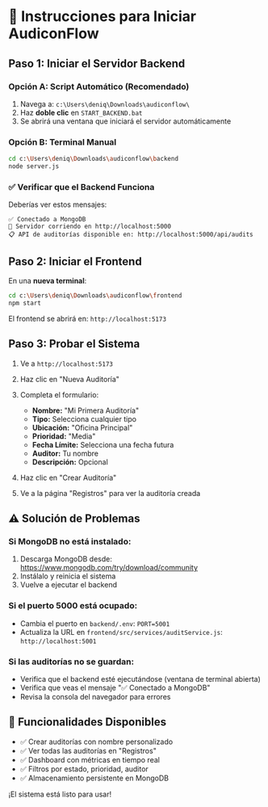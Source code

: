 # 🚀 Instrucciones para Iniciar AudiconFlow

## Paso 1: Iniciar el Servidor Backend

### Opción A: Script Automático (Recomendado)
1. Navega a: `c:\Users\deniq\Downloads\audiconflow\`
2. Haz **doble clic** en `START_BACKEND.bat`
3. Se abrirá una ventana que iniciará el servidor automáticamente

### Opción B: Terminal Manual
```bash
cd c:\Users\deniq\Downloads\audiconflow\backend
node server.js
```

### ✅ Verificar que el Backend Funciona
Deberías ver estos mensajes:
```
✅ Conectado a MongoDB
🚀 Servidor corriendo en http://localhost:5000
📋 API de auditorías disponible en: http://localhost:5000/api/audits
```

## Paso 2: Iniciar el Frontend

En una **nueva terminal**:
```bash
cd c:\Users\deniq\Downloads\audiconflow\frontend
npm start
```

El frontend se abrirá en: `http://localhost:5173`

## Paso 3: Probar el Sistema

1. Ve a `http://localhost:5173`
2. Haz clic en "Nueva Auditoría"
3. Completa el formulario:
   - **Nombre:** "Mi Primera Auditoría"
   - **Tipo:** Selecciona cualquier tipo
   - **Ubicación:** "Oficina Principal"
   - **Prioridad:** "Media"
   - **Fecha Límite:** Selecciona una fecha futura
   - **Auditor:** Tu nombre
   - **Descripción:** Opcional

4. Haz clic en "Crear Auditoría"
5. Ve a la página "Registros" para ver la auditoría creada

## ⚠️ Solución de Problemas

### Si MongoDB no está instalado:
1. Descarga MongoDB desde: https://www.mongodb.com/try/download/community
2. Instálalo y reinicia el sistema
3. Vuelve a ejecutar el backend

### Si el puerto 5000 está ocupado:
- Cambia el puerto en `backend/.env`: `PORT=5001`
- Actualiza la URL en `frontend/src/services/auditService.js`: `http://localhost:5001`

### Si las auditorías no se guardan:
- Verifica que el backend esté ejecutándose (ventana de terminal abierta)
- Verifica que veas el mensaje "✅ Conectado a MongoDB"
- Revisa la consola del navegador para errores

## 🎯 Funcionalidades Disponibles

- ✅ Crear auditorías con nombre personalizado
- ✅ Ver todas las auditorías en "Registros"
- ✅ Dashboard con métricas en tiempo real
- ✅ Filtros por estado, prioridad, auditor
- ✅ Almacenamiento persistente en MongoDB

¡El sistema está listo para usar!
